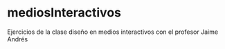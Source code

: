 # mediosInteractivos
Ejercicios de la clase diseño en medios interactivos con el profesor Jaime Andrés 
